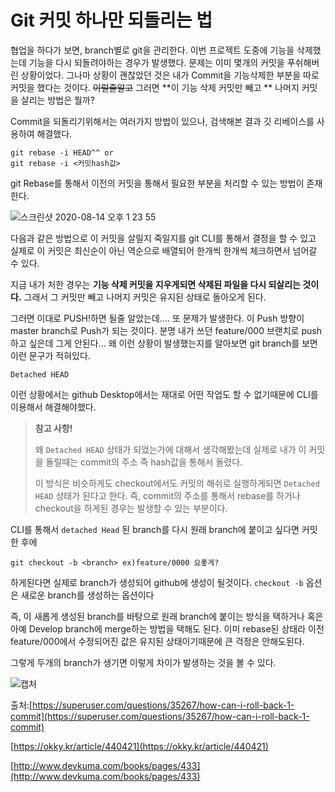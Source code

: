 # Git 커밋 하나만 되돌리는 법

협업을 하다가 보면, branch별로 git을 관리한다. 이번 프로젝트 도중에 기능을 삭제했는데 기능을 다시 되돌려야하는 경우가 발생했다. 문제는 이미 몇개의 커밋을 푸쉬해버린 상황이었다. 그나마 상황이 괜찮았던 것은 내가 Commit을 기능삭제한 부분을 따로 커밋을 했다는 것이다. ~~이럴줄알고~~ 그러면 **이 기능 삭제 커밋만 빼고 ** 나머지 커밋을 살리는 방법은 뭘까?

Commit을 되돌리기위해서는 여러가지 방법이 있으나, 검색해본 결과 깃 리베이스를 사용하여 해결했다.

```
git rebase -i HEAD^^ or
git rebase -i <커밋hash값>
```

git Rebase를 통해서 이전의 커밋을 통해서 필요한 부분을 처리할 수 있는 방법이 존재한다.

![스크린샷 2020-08-14 오후 1 23 55](https://user-images.githubusercontent.com/17822723/90216132-b5ed8b00-de38-11ea-8be3-529262446fc2.png)

다음과 같은 방법으로 이 커밋을 살릴지 죽일지를 git CLI를 통해서 결정을 할 수 있고 실제로 이 커밋은 최신순이 아닌 역순으로 배열되어 한개씩 한개씩 체크하면서 넘어갈 수 있다.

지금 내가 처한 경우는 **기능 삭제 커밋을 지우게되면 삭제된 파일을 다시 되살리는 것이다.** 그래서 그 커밋만 빼고 나머지 커밋은 유지된 상태로 돌아오게 된다.

그러면 이대로 PUSH!하면 될줄 알았는데.... 또 문제가 발생한다. 이 Push 방향이 master branch로 Push가 되는 것이다. 분명 내가 쓰던 feature/000 브랜치로 push하고 싶은데 그게 안된다... 왜 이런 상황이 발생했는지를 알아보면 git branch를 보면 이런 문구가 적혀있다.

`Detached HEAD`

이런 상황에서는 github Desktop에서는 재대로 어떤 작업도 할 수 없기때문에 CLI를 이용해서 해결해야했다.

> **참고 사항!**
>
> 왜 `Detached HEAD` 상태가 되었는가에 대해서 생각해봤는데 실제로 내가 이 커밋을 돌릴때는 commit의 주소 즉 hash값을 통해서 돌렸다.
>
> 이 방식은 비슷하게도 checkout에서도 커밋의 해쉬로 실행하게되면 `Detached HEAD` 상태가 된다고 한다. 즉, commit의 주소를 통해서 rebase를 하거나 checkout을 하게된 경우는 발생할 수 있는 부분이다.

CLI를 통해서 `detached Head` 된 branch를 다시 원래 branch에 붙이고 싶다면 커밋한 후에

```
git checkout -b <branch> ex)feature/0000 요롷게?
```

하게된다면 실제로 branch가 생성되어 github에 생성이 될것이다. `checkout -b` 옵션은 새로운 branch를 생성하는 옵션이다

즉, 이 새롭게 생성된 branch를 바탕으로 원래 branch에 붙이는 방식을 택하거나 혹은 아예 Develop branch에 merge하는 방법을 택해도 된다. 이미 rebase된 상태라 이전 feature/000에서 수정되어진 값은 유지된 상태이기때문에 큰 걱정은 안해도된다.

그렇게 두개의 branch가 생기면 이렇게 차이가 발생하는 것을 볼 수 있다.

![캡처](https://user-images.githubusercontent.com/17822723/90216128-b25a0400-de38-11ea-82fd-eb6431c217f4.jpg)

출처:[https://superuser.com/questions/35267/how-can-i-roll-back-1-commit](https://superuser.com/questions/35267/how-can-i-roll-back-1-commit)

[https://okky.kr/article/440421](https://okky.kr/article/440421)

[http://www.devkuma.com/books/pages/433](http://www.devkuma.com/books/pages/433)
